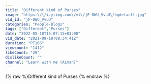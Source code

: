 ```yaml
---
title: "Different kind of Purses"
image: "https:\/\/i.ytimg.com\/vi\/jF-0WU_VvuU\/hqdefault.jpg"
vid_id: "jF-0WU_VvuU"
categories: "People-Blogs"
tags: ["Different","Purses"]
date: "2022-05-10T15:07:15+03:00"
vid_date: "2021-09-19T08:34:41Z"
duration: "PT16S"
viewcount: "1412"
likeCount: "29"
dislikeCount: ""
channel: "Learn with me (Aiman)"
---
```

{% raw %}Different kind of Purses {% endraw %}
